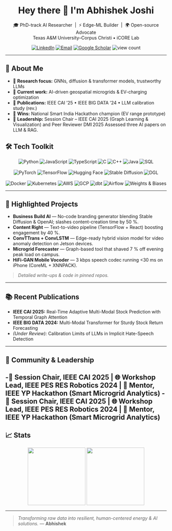 <h1 align="center">Hey there 👋 I'm Abhishek Joshi</h1>
<p align="center">
  🎓 PhD-track AI Researcher&nbsp;&nbsp;|&nbsp;&nbsp;⚡ Edge-ML Builder&nbsp;&nbsp;|&nbsp;&nbsp;🌍 Open-source Advocate  
  <br>Texas A&M University–Corpus Christi • iCORE Lab
</p>

<p align="center">
  <a href="https://linkedin.com/in/abhishek-joshi-510b68151"><img alt="LinkedIn" src="https://img.shields.io/badge/LinkedIn-%230A66C2.svg?style=flat&logo=linkedin&logoColor=white"/></a>
  <a href="mailto:abhishek.07joshi@gmail.com"><img alt="Email" src="https://img.shields.io/badge/Gmail-D14836?style=flat&logo=gmail&logoColor=white"/></a>
  <a href="https://scholar.google.com/citations?hl=en&user=Y_1oC5MAAAAJ"><img alt="Google Scholar" src="https://img.shields.io/badge/Google Scholar-4285F4?style=flat&logo=google-scholar&logoColor=white"/></a>
  <img src="https://komarev.com/ghpvc/?username=abhishekjoshi007&style=flat&label=Profile+views" alt="view count"/>
</p>

---

## 🔎 About Me
- 🧠 **Research focus:** GNNs, diffusion & transformer models, trustworthy LLMs  
- 🔌 **Current work:** AI-driven geospatial microgrids & EV-charging optimization  
- 📝 **Publications:** IEEE CAI ’25 • IEEE BIG DATA ’24 • LLM calibration study (rev.)  
- 🥇 **Wins:** National Smart India Hackathon champion (EV range prototype)  
- 🎤 **Leadership:** Session Chair – IEEE CAI 2025 (Graph Learning & Visualization) and Peer Reviewer DMI 2025 Assessed three AI papers on LLM & RAG.


## 🛠️ Tech Toolkit
<p align="center">
  <!-- Languages -->
  <img alt="Python" src="https://img.shields.io/badge/Python-3776AB?style=for-the-badge&logo=python&logoColor=white"/>
  <img alt="JavaScript" src="https://img.shields.io/badge/JavaScript-F7DF1E?style=for-the-badge&logo=javascript&logoColor=black"/>
  <img alt="TypeScript" src="https://img.shields.io/badge/TypeScript-3178C6?style=for-the-badge&logo=typescript&logoColor=white"/>
  <img alt="C" src="https://img.shields.io/badge/C-A8B9CC?style=for-the-badge&logo=c&logoColor=white"/>
  <img alt="C++" src="https://img.shields.io/badge/C++-00599C?style=for-the-badge&logo=cplusplus&logoColor=white"/>
  <img alt="Java" src="https://img.shields.io/badge/Java-ED8B00?style=for-the-badge&logo=openjdk&logoColor=white"/>
  <img alt="SQL" src="https://img.shields.io/badge/SQL-336791?style=for-the-badge&logo=postgresql&logoColor=white"/>
  <br><br>
  <!-- AI / DL -->
  <img alt="PyTorch" src="https://img.shields.io/badge/PyTorch-EE4C2C?style=for-the-badge&logo=pytorch&logoColor=white"/>
  <img alt="TensorFlow" src="https://img.shields.io/badge/TensorFlow-FF6F00?style=for-the-badge&logo=tensorflow&logoColor=white"/>
  <img alt="Hugging Face" src="https://img.shields.io/badge/Hugging%20Face-FFD21F?style=for-the-badge&logo=huggingface&logoColor=black"/>
  <img alt="Stable Diffusion" src="https://img.shields.io/badge/Stable Diffusion-8E44AD?style=for-the-badge&logo=deezer&logoColor=white"/>
  <img alt="DGL" src="https://img.shields.io/badge/DGL-96C93D?style=for-the-badge&logo=dataiku&logoColor=white"/>
  <br><br>
  <!-- MLOps & Cloud -->
  <img alt="Docker" src="https://img.shields.io/badge/Docker-0db7ed?style=for-the-badge&logo=docker&logoColor=white"/>
  <img alt="Kubernetes" src="https://img.shields.io/badge/K8s-326CE5?style=for-the-badge&logo=kubernetes&logoColor=white"/>
  <img alt="AWS" src="https://img.shields.io/badge/AWS-FF9900?style=for-the-badge&logo=amazon-aws&logoColor=white"/>
  <img alt="GCP" src="https://img.shields.io/badge/GCP-4285F4?style=for-the-badge&logo=google-cloud&logoColor=white"/>
  <img alt="dbt" src="https://img.shields.io/badge/dbt-FE5D37?style=for-the-badge&logo=dbt&logoColor=white"/>
  <img alt="Airflow" src="https://img.shields.io/badge/Apache Airflow-017CEE?style=for-the-badge&logo=apache-airflow&logoColor=white"/>
  <img alt="Weights & Biases" src="https://img.shields.io/badge/W&B-FFBE00?style=for-the-badge&logo=weights%20and%20biases&logoColor=black"/>
</p>

---

## 🌟 Highlighted Projects
- **Business Build AI** — No-code branding generator blending Stable Diffusion & OpenAI; slashes content-creation time by 50 %.  
- **Content Right** — Text-to-video pipeline (TensorFlow + React) boosting engagement by 40 %.  
- **ConvTTrans + ConvLSTM** — Edge-ready hybrid vision model for video anomaly detection on Jetson devices.  
- **Microgrid Forecaster** — Graph-based tool that shaved 7 % off evening peak load on campus.  
- **HiFi-GAN Mobile Vocoder** — 3 kbps speech codec running <30 ms on iPhone (CoreML + XNNPACK).

> *Detailed write-ups & code in pinned repos.*

---

## 📚 Recent Publications
- **IEEE CAI 2025:** Real-Time Adaptive Multi-Modal Stock Prediction with Temporal Graph Attention  
- **IEEE BIG DATA 2024:** Multi-Modal Transformer for Sturdy Stock Return Forecasting  
- *(Under Review):* Calibration Limits of LLMs in Implicit Hate-Speech Detection  

---

## 🎤 Community & Leadership
-💬 Session Chair, IEEE CAI 2025 | 🌐 Workshop Lead, IEEE PES RES Robotics 2024 | 🚀 Mentor, IEEE YP Hackathon (Smart Microgrid Analytics)
-💬 Session Chair, IEEE CAI 2025 | 🌐 Workshop Lead, IEEE PES RES Robotics 2024 | 🚀 Mentor, IEEE YP Hackathon (Smart Microgrid Analytics)
---

## 📈 Stats
<p align="center">
  <img src="https://github-readme-stats.vercel.app/api?username=abhishekjoshi007&show_icons=true&include_all_commits=true&theme=default" height="180"/>
  <img src="https://github-readme-stats.vercel.app/api/top-langs/?username=abhishekjoshi007&layout=compact&theme=default" height="180"/>
</p>

---

> *Transforming raw data into resilient, human-centered energy & AI solutions.* — **Abhishek**

